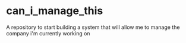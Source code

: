 # can_i_manage_this
A repository to start building a system that will allow me to manage the company i'm currently working on

